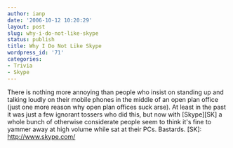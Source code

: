 ```yaml
---
author: ianp
date: '2006-10-12 10:20:29'
layout: post
slug: why-i-do-not-like-skype
status: publish
title: Why I Do Not Like Skype
wordpress_id: '71'
categories:
- Trivia
- Skype
---
```


There is nothing more annoying than people who insist on standing up and
talking loudly on their mobile phones in the middle of an open plan
office (just one more reason why open plan offices suck arse). At least
in the past it was just a few ignorant tossers who did this, but now
with [Skype][SK] a whole bunch of otherwise considerate people seem to
think it's fine to yammer away at high volume while sat at their PCs.
Bastards. [SK]: http://www.skype.com/
